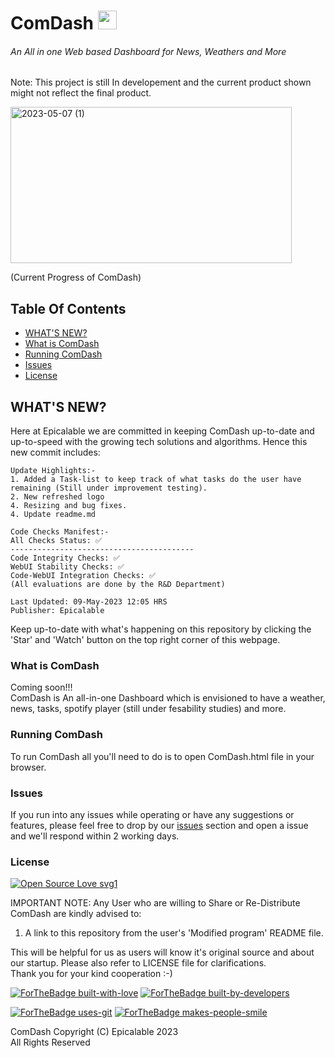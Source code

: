 # ComDash <img width ="30" height="30" src="https://user-images.githubusercontent.com/69076784/236990283-83859a95-c9fa-4d2a-8729-4afb3900789d.png">

###### An All in one Web based Dashboard for News, Weathers and More
Note: This project is still In developement and the current product shown might not reflect the final product.

<img width="450" height="250" alt="2023-05-07 (1)" src="https://user-images.githubusercontent.com/69076784/236990586-7dbd7514-06c2-4af8-8a8b-d35c0a54b230.png">    

(Current Progress of ComDash)


## Table Of Contents
- [WHAT'S NEW?](#whats-new)
- [What is ComDash](#what-is-comdash)
- [Running ComDash](#running-comdash)
- [Issues](#issues)
- [License](#license)


## WHAT'S NEW?
Here at Epicalable we are committed in keeping ComDash up-to-date and up-to-speed with the growing tech solutions and algorithms. Hence this new commit includes:
```
Update Highlights:-
1. Added a Task-list to keep track of what tasks do the user have remaining (Still under improvement testing).
2. New refreshed logo
4. Resizing and bug fixes.
4. Update readme.md 

Code Checks Manifest:-
All Checks Status: ✅
-----------------------------------------
Code Integrity Checks: ✅
WebUI Stability Checks: ✅
Code-WebUI Integration Checks: ✅
(All evaluations are done by the R&D Department)

Last Updated: 09-May-2023 12:05 HRS
Publisher: Epicalable
```
Keep up-to-date with what's happening on this repository by clicking the 'Star' and 'Watch' button on the top right corner of this webpage.


### What is ComDash
Coming soon!!!  
ComDash is An all-in-one Dashboard which is envisioned to have a weather, news, tasks, spotify player (still under fesability studies) and more.


### Running ComDash
To run ComDash all you'll need to do is to open ComDash.html file in your browser.


### Issues
If you run into any issues while operating or have any suggestions or features, please feel free to drop by our [issues](https://github.com/Epicalable/ComDash/issues) section and open a issue and we'll respond within 2 working days.


### License
[![Open Source Love svg1](https://badges.frapsoft.com/os/v1/open-source.svg?v=103)](https://github.com/Epicalable/)  

IMPORTANT NOTE: Any User who are willing to Share or Re-Distribute ComDash are kindly advised to:

1. A link to this repository from the user's 'Modified program' README file. 

This will be helpful for us as users will know it's original source and about our startup.
Please also refer to LICENSE file for clarifications.  
Thank you for your kind cooperation :-)

[![ForTheBadge built-with-love](http://ForTheBadge.com/images/badges/built-with-love.svg)](https://github.com/Epicalable/)
[![ForTheBadge built-by-developers](http://ForTheBadge.com/images/badges/built-by-developers.svg)](https://github.com/MahaMohan/)

[![ForTheBadge uses-git](http://ForTheBadge.com/images/badges/uses-git.svg)](https://GitHub.com/) 
[![ForTheBadge makes-people-smile](http://ForTheBadge.com/images/badges/makes-people-smile.svg)](https://github.com/Epicalable/)

ComDash Copyright (C) Epicalable 2023  
All Rights Reserved